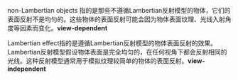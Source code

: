 non-Lambertian objects 指的是那些不遵循Lambertian反射模型的物体，它们的表面反射不是均匀的。这些物体的表面反射可能会因为物体表面纹理、光线入射角度等因素而变化。**view-dependent**

Lambertian effect指的是遵循Lambertian反射模型的物体表面反射的效果。Lambertian反射模型假设物体表面是完全均匀的，在任何视角下都会反射相同的光线。这种反射模型通常用于模拟纹理较简单的物体的表面反射。**view-independent**
